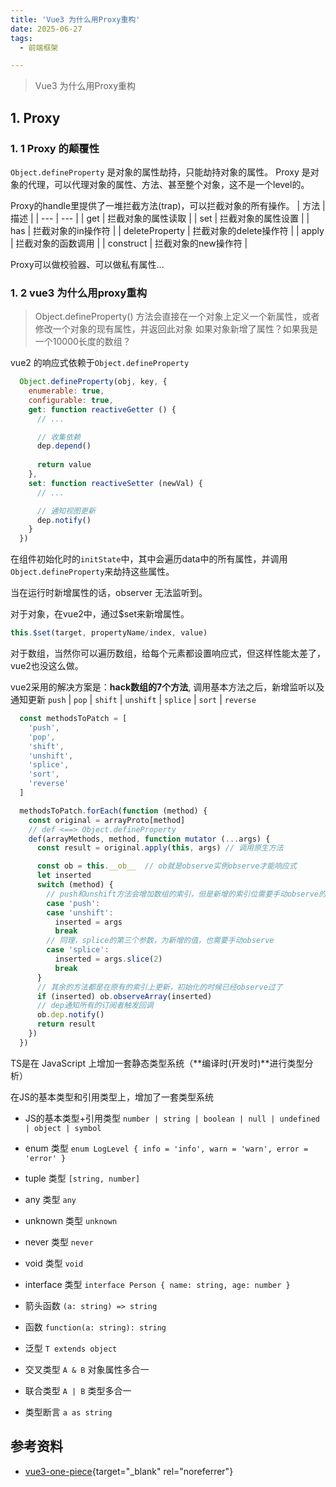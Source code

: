 ```yaml
---
title: 'Vue3 为什么用Proxy重构'
date: 2025-06-27
tags:
  - 前端框架

---
```


> Vue3 为什么用Proxy重构

## 1. Proxy

### 1. 1 Proxy 的颠覆性

`Object.defineProperty` 是对象的属性劫持，只能劫持对象的属性。
Proxy 是对象的代理，可以代理对象的属性、方法、甚至整个对象，这不是一个level的。

Proxy的handle里提供了一堆拦截方法(trap)，可以拦截对象的所有操作。
| 方法 | 描述 |
| --- | --- |
| get | 拦截对象的属性读取 |
| set | 拦截对象的属性设置 |
| has | 拦截对象的in操作符 |
| deleteProperty | 拦截对象的delete操作符 |
| apply | 拦截对象的函数调用 |
| construct | 拦截对象的new操作符 |


Proxy可以做校验器、可以做私有属性...


### 1. 2 vue3 为什么用proxy重构

> Object.defineProperty() 方法会直接在一个对象上定义一个新属性，或者修改一个对象的现有属性，并返回此对象
如果对象新增了属性？如果我是一个10000长度的数组？

vue2 的响应式依赖于`Object.defineProperty`
```js
  Object.defineProperty(obj, key, {
    enumerable: true,
    configurable: true,
    get: function reactiveGetter () {
      // ...

      // 收集依赖
      dep.depend()
   
      return value
    },
    set: function reactiveSetter (newVal) {
      // ...

      // 通知视图更新
      dep.notify()
    }
  })
```

在组件初始化时的`initState`中，其中会遍历data中的所有属性，并调用`Object.defineProperty`来劫持这些属性。
    
当在运行时新增属性的话，observer 无法监听到。

对于对象，在vue2中，通过$set来新增属性。

```js
this.$set(target, propertyName/index, value)
```

对于数组，当然你可以遍历数组，给每个元素都设置响应式，但这样性能太差了，vue2也没这么做。

vue2采用的解决方案是：**hack数组的7个方法**, 调用基本方法之后，新增监听以及通知更新
`push` | `pop` | `shift` | `unshift` | `splice` | `sort` | `reverse`

```js
  const methodsToPatch = [
    'push',
    'pop',
    'shift',
    'unshift',
    'splice',
    'sort',
    'reverse'
  ]

  methodsToPatch.forEach(function (method) {
    const original = arrayProto[method]
    // def <==> Object.defineProperty
    def(arrayMethods, method, function mutator (...args) {
      const result = original.apply(this, args) // 调用原生方法

      const ob = this.__ob__  // ob就是observe实例observe才能响应式
      let inserted
      switch (method) {
        // push和unshift方法会增加数组的索引，但是新增的索引位需要手动observe的
        case 'push':
        case 'unshift':
          inserted = args
          break
        // 同理，splice的第三个参数，为新增的值，也需要手动observe
        case 'splice':
          inserted = args.slice(2)
          break
      }
      // 其余的方法都是在原有的索引上更新，初始化的时候已经observe过了
      if (inserted) ob.observeArray(inserted)
      // dep通知所有的订阅者触发回调
      ob.dep.notify()
      return result
    })
  })
```

    
TS是在 JavaScript 上增加一套静态类型系统（**编译时(开发时)**进行类型分析）
    
在JS的基本类型和引用类型上，增加了一套类型系统
- JS的基本类型+引用类型 `number | string | boolean | null | undefined | object | symbol`
- enum 类型 `enum LogLevel { info = 'info', warn = 'warn', error = 'error' }`
- tuple 类型 `[string, number]`
- any 类型 `any`
- unknown 类型 `unknown`
- never 类型 `never`
- void 类型 `void`
   
- interface 类型 `interface Person { name: string, age: number }`
- 箭头函数 `(a: string) => string`
- 函数 `function(a: string): string`
- 泛型 `T extends object`

- 交叉类型 `A & B` 对象属性多合一
- 联合类型 `A | B` 类型多合一
- 类型断言 `a as string`




## 参考资料
- [vue3-one-piece](https://vue3js.cn/){target="_blank" rel="noreferrer"}